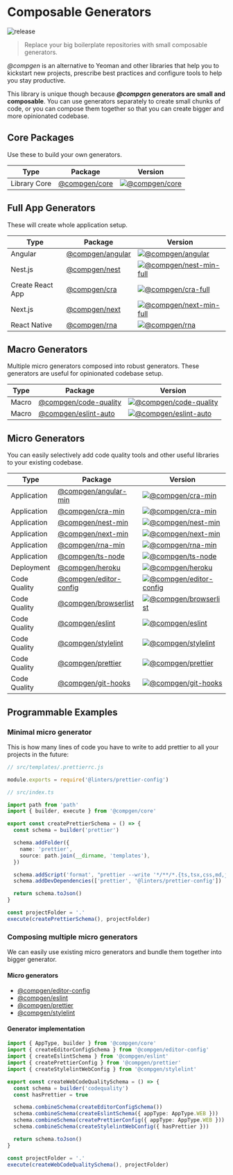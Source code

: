 # Composable Generators

![release](https://github.com/developer239/compgen/workflows/release/badge.svg)

> Replace your big boilerplate repositories with small composable generators.

_@compgen_ is an alternative to Yeoman and other libraries that help you to kickstart new projects, prescribe best practices and configure tools to help you stay productive.

This library is unique though because **_@compgen_ generators are small and composable**. You can use generators separately to create small chunks of code, or you can compose them together so that you can create bigger and more opinionated codebase.

## Core Packages

Use these to build your own generators.

| Type         | Package                             | Version                                  |
| ------------ | ----------------------------------- | ---------------------------------------- |
| Library Core | [@compgen/core](packages/core/core) | [![@compgen/core][core-badge]][core-npm] |

## Full App Generators

These will create whole application setup.

| Type             | Package                                               | Version                                                     |
| ---------------- | ----------------------------------------------------- | ----------------------------------------------------------- |
| Angular          | [@compgen/angular](packages/macro-generators/angular) | [![@compgen/angular][angular-badge]][angular-npm]           |
| Nest.js          | [@compgen/nest](packages/macro-generators/nest)       | [![@compgen/nest-min-full][nest-full-badge]][nest-full-npm] |
| Create React App | [@compgen/cra](packages/macro-generators/cra)         | [![@compgen/cra-full][cra-full-badge]][cra-full-npm]        |
| Next.js          | [@compgen/next](packages/macro-generators/next)       | [![@compgen/next-min-full][next-full-badge]][next-full-npm] |
| React Native     | [@compgen/rna](packages/macro-generators/rna)         | [![@compgen/rna][rna-badge]][rna-npm]                       |

## Macro Generators

Multiple micro generators composed into robust generators. These generators are useful for opinionated codebase setup.

| Type  | Package                                                         | Version                                                       |
| ----- | --------------------------------------------------------------- | ------------------------------------------------------------- |
| Macro | [@compgen/code-quality](packages/macro-generators/code-quality) | [![@compgen/code-quality][cc-badge]][cc-npm]                  |
| Macro | [@compgen/eslint-auto](packages/macro-generators/eslint-auto)   | [![@compgen/eslint-auto][eslint-auto-badge]][eslint-auto-npm] |

## Micro Generators

You can easily selectively add code quality tools and other useful libraries to your existing codebase.

| Type         | Package                                                           | Version                                                   |
| ------------ | ----------------------------------------------------------------- | --------------------------------------------------------- |
| Application  | [@compgen/angular-min](packages/micro-generators/angular-min)     | [![@compgen/cra-min][angular-min-badge]][angular-min-npm] |
| Application  | [@compgen/cra-min](packages/micro-generators/cra-min)             | [![@compgen/cra-min][cra-badge]][cra-npm]                 |
| Application  | [@compgen/nest-min](packages/micro-generators/nest-min)           | [![@compgen/nest-min][nest-badge]][nest-npm]              |
| Application  | [@compgen/next-min](packages/micro-generators/next-min)           | [![@compgen/next-min][next-badge]][next-npm]              |
| Application  | [@compgen/rna-min](packages/micro-generators/rna-min)             | [![@compgen/rna-min][rna-min-badge]][rna-min-npm]         |
| Application  | [@compgen/ts-node](packages/micro-generators/ts-node)             | [![@compgen/ts-node][tsnode-badge]][tsnode-npm]           |
| Deployment   | [@compgen/heroku](packages/micro-generators/heroku)               | [![@compgen/heroku][he-badge]][he-npm]                    |
| Code Quality | [@compgen/editor-config](packages/micro-generators/editor-config) | [![@compgen/editor-config][ef-badge]][ef-npm]             |
| Code Quality | [@compgen/browserlist](packages/micro-generators/browserlist)     | [![@compgen/browserlist][bl-badge]][bl-npm]               |
| Code Quality | [@compgen/eslint](packages/micro-generators/eslint)               | [![@compgen/eslint][es-badge]][es-npm]                    |
| Code Quality | [@compgen/stylelint](packages/micro-generators/stylelint)         | [![@compgen/stylelint][stylelint-badge]][stylelint-npm]   |
| Code Quality | [@compgen/prettier](packages/micro-generators/prettier)           | [![@compgen/prettier][prettier-badge]][prettier-npm]      |
| Code Quality | [@compgen/git-hooks](packages/micro-generators/git-hooks)         | [![@compgen/git-hooks][gh-badge]][gh-npm]                 |

## Programmable Examples

### Minimal micro generator

This is how many lines of code you have to write to add prettier to all your projects in the future:

```js
// src/templates/.prettierrc.js

module.exports = require('@linters/prettier-config')
```

```ts
// src/index.ts

import path from 'path'
import { builder, execute } from '@compgen/core'

export const createPrettierSchema = () => {
  const schema = builder('prettier')

  schema.addFolder({
    name: 'prettier',
    source: path.join(__dirname, 'templates'),
  })

  schema.addScript('format', "prettier --write '*/**/*.{ts,tsx,css,md,json}'")
  schema.addDevDependencies(['prettier', '@linters/prettier-config'])

  return schema.toJson()
}

const projectFolder = '.'
execute(createPrettierSchema(), projectFolder)
```

### Composing multiple micro generators

We can easily use existing micro generators and bundle them together into bigger generator.

#### Micro generators

- [@compgen/editor-config](/packages/micro-generators/editor-config)
- [@compgen/eslint](/packages/micro-generators/eslint)
- [@compgen/prettier](/packages/micro-generators/prettier)
- [@compgen/stylelint](/packages/micro-generators/stylelint)

#### Generator implementation

```ts
import { AppType, builder } from '@compgen/core'
import { createEditorConfigSchema } from '@compgen/editor-config'
import { createEslintSchema } from '@compgen/eslint'
import { createPrettierConfig } from '@compgen/prettier'
import { createStylelintWebConfig } from '@compgen/stylelint'

export const createWebCodeQualitySchema = () => {
  const schema = builder('codequality')
  const hasPrettier = true

  schema.combineSchema(createEditorConfigSchema())
  schema.combineSchema(createEslintSchema({ appType: AppType.WEB }))
  schema.combineSchema(createPrettierConfig({ appType: AppType.WEB }))
  schema.combineSchema(createStylelintWebConfig({ hasPrettier }))

  return schema.toJson()
}

const projectFolder = '.'
execute(createWebCodeQualitySchema(), projectFolder)
```

[angular-min-badge]: https://badge.fury.io/js/%40compgen%2Fangular-min.svg
[angular-min-npm]: https://badge.fury.io/js/%40compgen%2Fangular-min
[core-badge]: https://badge.fury.io/js/%40compgen%2Fcore.svg
[core-npm]: https://badge.fury.io/js/%40compgen%2Fcore
[cc-badge]: https://badge.fury.io/js/%40compgen%2Fcode-quality.svg
[cc-npm]: https://badge.fury.io/js/%40compgen%2Fcode-quality
[eslint-auto-badge]: https://badge.fury.io/js/%40compgen%2Feslint-auto.svg
[eslint-auto-npm]: https://badge.fury.io/js/%40compgen%2Feslint-auto
[bl-badge]: https://badge.fury.io/js/%40compgen%2Fbrowserlist.svg
[bl-npm]: https://badge.fury.io/js/%40compgen%2Fbrowserlist
[cra-badge]: https://badge.fury.io/js/%40compgen%2Fcra-min.svg
[cra-npm]: https://badge.fury.io/js/%40compgen%2Fcra-min
[ef-badge]: https://badge.fury.io/js/%40compgen%2Feditor-config.svg
[ef-npm]: https://badge.fury.io/js/%40compgen%2Feditor-config
[es-badge]: https://badge.fury.io/js/%40compgen%2Feslint.svg
[es-npm]: https://badge.fury.io/js/%40compgen%2Feslint
[gh-badge]: https://badge.fury.io/js/%40compgen%2Fgit-hooks.svg
[gh-npm]: https://badge.fury.io/js/%40compgen%2Fgit-hooks
[he-badge]: https://badge.fury.io/js/%40compgen%2Fheroku.svg
[he-npm]: https://badge.fury.io/js/%40compgen%2Fheroku
[nest-badge]: https://badge.fury.io/js/%40compgen%2Fnest-min.svg
[nest-npm]: https://badge.fury.io/js/%40compgen%2Fnest-min
[next-badge]: https://badge.fury.io/js/%40compgen%2Fnext-min.svg
[next-npm]: https://badge.fury.io/js/%40compgen%2Fnext-min
[rna-badge]: https://badge.fury.io/js/%40compgen%2Frna.svg
[rna-npm]: https://badge.fury.io/js/%40compgen%2Frna
[prettier-badge]: https://badge.fury.io/js/%40compgen%2Fprettier.svg
[prettier-npm]: https://badge.fury.io/js/%40compgen%2Fprettier
[rna-min-badge]: https://badge.fury.io/js/%40compgen%2Frna-min.svg
[rna-min-npm]: https://badge.fury.io/js/%40compgen%2Frna-min
[stylelint-badge]: https://badge.fury.io/js/%40compgen%2Fstylelint.svg
[stylelint-npm]: https://badge.fury.io/js/%40compgen%2Fstylelint
[tsnode-badge]: https://badge.fury.io/js/%40compgen%2Fts-node.svg
[tsnode-npm]: https://badge.fury.io/js/%40compgen%2Fts-node
[cra-full-badge]: https://badge.fury.io/js/%40compgen%2Fcra.svg
[cra-full-npm]: https://badge.fury.io/js/%40compgen%2Fcra
[nest-full-badge]: https://badge.fury.io/js/%40compgen%2Fnest.svg
[nest-full-npm]: https://badge.fury.io/js/%40compgen%2Fnest
[next-full-badge]: https://badge.fury.io/js/%40compgen%2Fnext.svg
[next-full-npm]: https://badge.fury.io/js/%40compgen%2Fnext
[angular-badge]: https://badge.fury.io/js/%40compgen%2Fangular.svg
[angular-npm]: https://badge.fury.io/js/%40compgen%2Fangular

